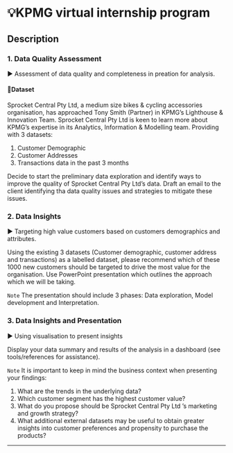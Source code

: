 # :bulb:KPMG virtual internship program
## Description 
### 1. Data Quality Assessment <br/>
:arrow_forward: Assessment of data quality and completeness in preation for analysis.
#### 📓Dataset
Sprocket Central Pty Ltd, a medium size bikes & cycling accessories organisation, has approached Tony Smith (Partner) in KPMG’s Lighthouse & Innovation Team. Sprocket Central Pty Ltd  is keen to learn more about KPMG’s expertise in its Analytics, Information & Modelling team. Providing with 3 datasets:
1. Customer Demographic
2. Customer Addresses
3. Transactions data in the past 3 months

Decide to start the preliminary data exploration and identify ways to improve the quality of Sprocket Central Pty Ltd’s data. Draft an email to the client identifying tha data quality issues and strategies to mitigate these issues.
### 2. Data Insights <br/>
:arrow_forward: Targeting high value customers based on customers demographics and attributes.

Using the existing 3 datasets (Customer demographic, customer address and transactions) as a labelled dataset, please recommend which of these 1000 new customers should be targeted to drive the most value for the organisation. Use PowerPoint presentation which outlines the approach which we will be taking. 

`Note` The presentation should include 3 phases: Data exploration, Model development and Interpretation.
### 3. Data Insights and Presentation <br/>
:arrow_forward: Using visualisation to present insights 

Display your data summary and results of the analysis in a dashboard (see tools/references for assistance). 

`Note` It is important to keep in mind the business context when presenting your findings:

1. What are the trends in the underlying data?
2. Which customer segment has the highest customer value?
3. What do you propose should be Sprocket Central Pty Ltd ’s marketing and growth strategy?
4. What additional external datasets may be useful to obtain greater insights into customer preferences and propensity to purchase the products?
---

